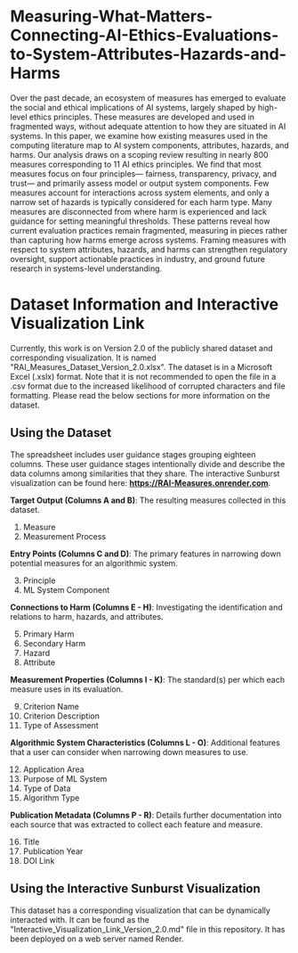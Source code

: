 # Measuring-What-Matters-Connecting-AI-Ethics-Evaluations-to-System-Attributes-Hazards-and-Harms
Over the past decade, an ecosystem of measures has emerged to evaluate the social and ethical implications of AI systems, largely shaped by high-level ethics principles. These measures are developed and used in fragmented ways, without adequate attention to how they are situated in AI systems. In this paper, we examine how existing measures used in the computing literature map to AI system components, attributes, hazards, and harms. Our analysis draws on a scoping review resulting in nearly 800 measures corresponding to 11 AI ethics principles. We find that most measures focus on four principles— fairness, transparency, privacy, and trust— and primarily assess model or output system components. Few measures account for interactions across system elements, and only a narrow set of hazards is typically considered for each harm type. Many measures are disconnected from where harm is experienced and lack guidance for setting meaningful thresholds. These patterns reveal how current evaluation practices remain fragmented, measuring in pieces rather than capturing how harms emerge across systems. Framing measures with respect to system attributes, hazards, and harms can strengthen regulatory oversight, support actionable practices in industry, and ground future research in systems-level understanding.

# Dataset Information and Interactive Visualization Link

Currently, this work is on Version 2.0 of the publicly shared dataset and corresponding visualization. It is named "RAI_Measures_Dataset_Version_2.0.xlsx". The dataset is in a Microsoft Excel (.xslx) format. Note that it is not recommended to open the file in a .csv format due to the increased likelihood of corrupted characters and file formatting. Please read the below sections for more information on the dataset.

## Using the Dataset
The spreadsheet includes user guidance stages grouping eighteen columns. These user guidance stages intentionally divide and describe the data columns among similarities that they share. The interactive Sunburst visualization can be found here: **https://RAI-Measures.onrender.com**. 

**Target Output (Columns A and B)**: The resulting measures collected in this dataset.
  
  1. Measure
  2. Measurement Process
     
**Entry Points (Columns C and D)**: The primary features in narrowing down potential measures for an algorithmic system.
  
  3. Principle
  4. ML System Component 

**Connections to Harm (Columns E - H)**: Investigating the identification and relations to harm, hazards, and attributes.
  
  5. Primary Harm
  6. Secondary Harm
  7. Hazard
  8. Attribute

**Measurement Properties (Columns I - K)**: The standard(s) per which each measure uses in its evaluation.
  
  9. Criterion Name 
  10. Criterion Description 
  11. Type of Assessment

**Algorithmic System Characteristics (Columns L - O)**: Additional features that a user can consider when narrowing down measures to use.
  
  12. Application Area
  13. Purpose of ML System 
  14. Type of Data
  15. Algorithm Type

**Publication Metadata (Columns P - R)**: Details further documentation into each source that was extracted to collect each feature and measure.
  
  16. Title 
  17. Publication Year
  18. DOI Link

## Using the Interactive Sunburst Visualization
This dataset has a corresponding visualization that can be dynamically interacted with. It can be found as the "Interactive_Visualization_Link_Version_2.0.md" file in this repository. It has been deployed on a web server named Render.
